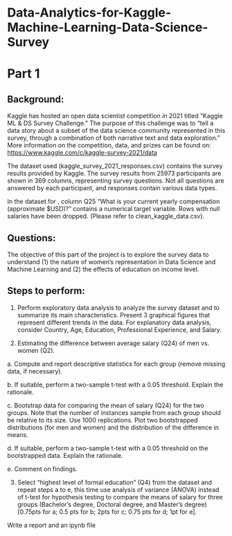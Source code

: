 # Data-Analytics-for-Kaggle-Machine-Learning-Data-Science-Survey

# Part 1

## Background:

Kaggle has hosted an open data scientist competition in 2021 titled “Kaggle ML & DS Survey Challenge.” The purpose of this challenge was to “tell a data story about a subset of the data science community represented in this survey, through a combination of both narrative text and data exploration.” More information on the competition, data, and prizes can be found on: https://www.kaggle.com/c/kaggle-survey-2021/data

The dataset used (kaggle_survey_2021_responses.csv) contains the survey results provided by Kaggle. The survey results from 25973 participants are shown in 369 columns, representing survey questions. Not all questions are answered by each participant, and responses contain various data types.

In the dataset for , column Q25 “What is your current yearly compensation (approximate $USD)?” contains a numerical target variable. Rows with null salaries have been dropped. (Please refer to clean_kaggle_data.csv). 

## Questions:
The objective of this part of the project is to explore the survey data to understand (1) the nature of women’s representation in Data Science and Machine Learning and (2) the effects of education on income level. 

## Steps to perform:
1. Perform exploratory data analysis to analyze the survey dataset and to summarize its main characteristics. Present 3 graphical figures that represent different trends in the data. For explanatory data analysis, consider Country, Age, Education, Professional Experience, and Salary.

2. Estimating the difference between average salary (Q24) of men vs. women (Q2).

a. Compute and report descriptive statistics for each group (remove missing data, if
necessary).

b. If suitable, perform a two-sample t-test with a 0.05 threshold. Explain the rationale.

c. Bootstrap data for comparing the mean of salary (Q24) for the two groups. Note that the number of instances sample from each group should be relative to its size. Use 1000 replications. Plot two bootstrapped distributions (for men and women) and the distribution of the difference in means.

d. If suitable, perform a two-sample t-test with a 0.05 threshold on the bootstrapped data. Explain the rationale.

e. Comment on findings.

3. Select “highest level of formal education” (Q4) from the dataset and repeat steps a to e, this time use analysis of variance (ANOVA) instead of t-test for hypothesis testing to compare the means of salary for three groups (Bachelor’s degree, Doctoral degree, and Master’s degree) [0.75pts for a; 0.5 pts for b; 2pts for c; 0.75 pts for d; 1pt for e].

Write a report and an ipynb file
